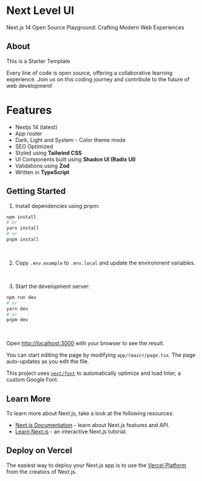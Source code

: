 # Next Level UI

Next.js 14 Open Source Playground: Crafting Modern Web Experiences

## About

This is a Starter Template

Every line of code is open source, offering a collaborative learning experience. Join us on this coding journey and contribute to the future of web development!

# Features

- Nextjs 14 (latest)
- App router
- Dark, Light and System - Color theme mode
- SEO Optimized
- Styled using **Tailwind CSS**
- UI Components built using **Shadcn UI (Radix UI)**
- Validations using **Zod**
- Written in **TypeScript**

## Getting Started

1. Install dependencies using pnpm:

```bash
npm install
# or
yarn install
# or
pnpm install
```

<br />

2. Copy `.env.example` to `.env.local` and update the environment variables.

<br />

3. Start the development server:

```bash
npm run dev
# or
yarn dev
# or
pnpm dev
```

<br />

Open [http://localhost:3000](http://localhost:3000) with your browser to see the result.

You can start editing the page by modifying `app/(main)/page.tsx`. The page auto-updates as you edit the file.

This project uses [`next/font`](https://nextjs.org/docs/basic-features/font-optimization) to automatically optimize and load Inter, a custom Google Font.

## Learn More

To learn more about Next.js, take a look at the following resources:

- [Next.js Documentation](https://nextjs.org/docs) - learn about Next.js features and API.
- [Learn Next.js](https://nextjs.org/learn) - an interactive Next.js tutorial.

## Deploy on Vercel

The easiest way to deploy your Next.js app is to use the [Vercel Platform](https://vercel.com/new?utm_medium=default-template&filter=next.js&utm_source=create-next-app&utm_campaign=create-next-app-readme) from the creators of Next.js.
